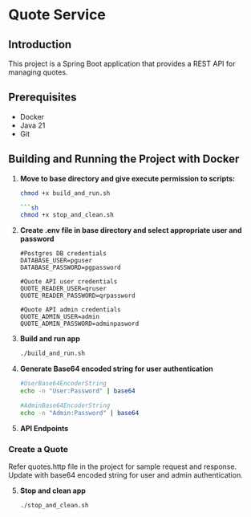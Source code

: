 # Quote Service

## Introduction

This project is a Spring Boot application that provides a REST API for managing quotes.

## Prerequisites

- Docker
- Java 21
- Git

## Building and Running the Project with Docker

1. **Move to base directory and give execute permission to scripts:**
   ```sh
   chmod +x build_and_run.sh
   
   ```sh
   chmod +x stop_and_clean.sh

2. **Create .env file in base directory and select appropriate user and password**
   ```text
   #Postgres DB credentials
   DATABASE_USER=pguser
   DATABASE_PASSWORD=pgpassword
   
   #Quote API user credentials
   QUOTE_READER_USER=qruser
   QUOTE_READER_PASSWORD=qrpassword
   
   #Quote API admin credentials
   QUOTE_ADMIN_USER=admin
   QUOTE_ADMIN_PASSWORD=adminpasword

3. **Build and run app**
   ```sh
   ./build_and_run.sh

4. **Generate Base64 encoded string for user authentication**
   ```sh
   #UserBase64EncoderString
   echo -n "User:Password" | base64
   ```
   
   ```sh
   #AdminBase64EncoderString
   echo -n "Admin:Password" | base64 
   ```
   
5. **API Endpoints**

### Create a Quote

Refer quotes.http file in the project for sample request and response. Update with base64 encoded string for user and admin authentication.
   
5. **Stop and clean app**
   ```sh
   ./stop_and_clean.sh